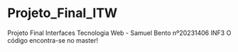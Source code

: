 # Projeto_Final_ITW
Projeto Final Interfaces Tecnologia Web - Samuel Bento nº20231406 INF3
O código encontra-se no master!
